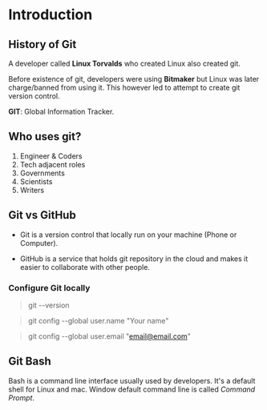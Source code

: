# Introduction 
## History of Git

A developer called **Linux Torvalds** who created Linux also created git. 

Before existence of git,  developers were using **Bitmaker** but Linux was later charge/banned from using it. This however led to attempt to create git version control.

**GIT**: Global Information Tracker.

## Who uses git?

 1. Engineer & Coders
 2. Tech adjacent roles
 3. Governments
 4. Scientists
 5. Writers

## Git vs GitHub

- Git is a version control that locally run on your machine (Phone or Computer).

- GitHub is a service that holds git repository in the cloud and makes it easier to collaborate with other people.

### Configure Git locally

  >  git --version

  >  git config --global user.name "Your name"

  >  git config --global user.email "email@email.com"

## Git Bash

Bash is a command line interface usually used by developers. It's a default shell for Linux and mac. Window default command line is called *Command Prompt*.

  